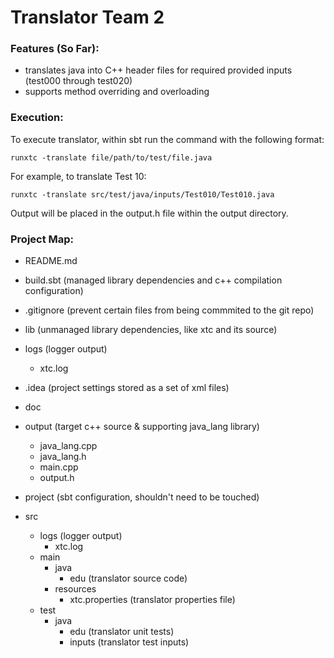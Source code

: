 # Translator Team 2 

### Features (So Far):

- translates java into C++ header files for required provided inputs (test000 through test020)
- supports method overriding and overloading

###  Execution:

To execute translator, within sbt run the command with the following format:

```
runxtc -translate file/path/to/test/file.java
```

For example, to translate Test 10:

```
runxtc -translate src/test/java/inputs/Test010/Test010.java
```

Output will be placed in the output.h file within the output directory.

### Project Map:

- README.md

- build.sbt (managed library dependencies and c++ compilation configuration)

- .gitignore (prevent certain files from being commmited to the git repo)

- lib (unmanaged library dependencies, like xtc and its source) 

- logs (logger output)
  *  xtc.log 

- .idea (project settings stored as a set of xml files)

- doc

- output (target c++ source & supporting java_lang library)
  *  java_lang.cpp
  *  java_lang.h
  *  main.cpp
  *  output.h

- project (sbt configuration, shouldn't need to be touched)

- src 
  *   logs (logger output)
      -  xtc.log
  *   main
      -  java
         *  edu (translator source code)
      -  resources
         *   xtc.properties (translator properties file)
  *   test
      -   java
          *   edu (translator unit tests)
          *   inputs (translator test inputs)
